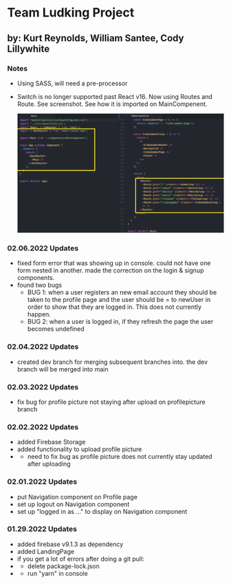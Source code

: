 # Team Ludking Project

## by: Kurt Reynolds, William Santee, Cody Lillywhite

### Notes

- Using SASS, will need a pre-processor
- Switch is no longer supported past React v16. Now using Routes and Route. See screenshot. See how it is imported on MainCompenent.

  <img src="src/images/README-IMG-react-routes.png" width="500"/>

### 02.06.2022 Updates
- fixed form error that was showing up in console. could not have one form nested in another. made the correction on the login & signup components.
- found two bugs
   - BUG 1: when a user registers an new email account they should be taken to the profile page and the user should be = to newUser in order to show that they are logged in. This does not currently happen.
   - BUG 2: when a user is logged in, if they refresh the page the user becomes undefined

### 02.04.2022 Updates
- created dev branch for merging subsequent branches into. the dev branch will be merged into main

### 02.03.2022 Updates

- fix bug for profile picture not staying after upload on profilepicture branch

### 02.02.2022 Updates

- added Firebase Storage
- added functionality to upload profile picture
- - need to fix bug as profile picture does not currently stay updated after uploading

### 02.01.2022 Updates

- put Navigation component on Profile page
- set up logout on Navigation component
- set up "logged in as ..." to display on Navigation component

### 01.29.2022 Updates

- added firebase v9.1.3 as dependency
- added LandingPage
- if you get a lot of errors after doing a git pull:
- - delete package-lock.json
- - run "yarn" in console
